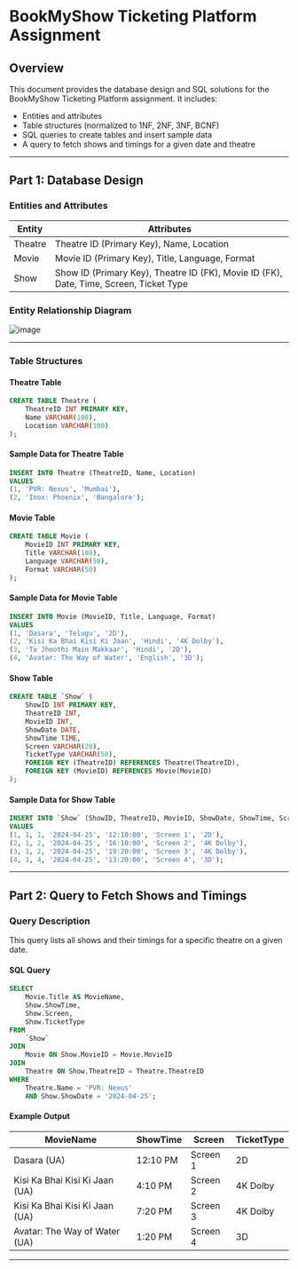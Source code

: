 # BookMyShow Ticketing Platform Assignment

## Overview

This document provides the database design and SQL solutions for the BookMyShow Ticketing Platform assignment. It includes:

- Entities and attributes
- Table structures (normalized to 1NF, 2NF, 3NF, BCNF)
- SQL queries to create tables and insert sample data
- A query to fetch shows and timings for a given date and theatre

---

## Part 1: Database Design

### Entities and Attributes

| Entity  | Attributes                                                                             |
| ------- | -------------------------------------------------------------------------------------- |
| Theatre | Theatre ID (Primary Key), Name, Location                                               |
| Movie   | Movie ID (Primary Key), Title, Language, Format                                        |
| Show    | Show ID (Primary Key), Theatre ID (FK), Movie ID (FK), Date, Time, Screen, Ticket Type |

### Entity Relationship Diagram
![image](https://github.com/user-attachments/assets/0d9c5230-93d8-4249-b188-16b8e0a0bf94)

---

### Table Structures

#### **Theatre Table**

```sql
CREATE TABLE Theatre (
    TheatreID INT PRIMARY KEY,
    Name VARCHAR(100),
    Location VARCHAR(100)
);
```

#### Sample Data for Theatre Table

```sql
INSERT INTO Theatre (TheatreID, Name, Location)
VALUES
(1, 'PVR: Nexus', 'Mumbai'),
(2, 'Inox: Phoenix', 'Bangalore');
```

#### **Movie Table**

```sql
CREATE TABLE Movie (
    MovieID INT PRIMARY KEY,
    Title VARCHAR(100),
    Language VARCHAR(50),
    Format VARCHAR(50)
);
```

#### Sample Data for Movie Table

```sql
INSERT INTO Movie (MovieID, Title, Language, Format)
VALUES
(1, 'Dasara', 'Telugu', '2D'),
(2, 'Kisi Ka Bhai Kisi Ki Jaan', 'Hindi', '4K Dolby'),
(3, 'Tu Jhoothi Main Makkaar', 'Hindi', '2D'),
(4, 'Avatar: The Way of Water', 'English', '3D');
```

#### **Show Table**

```sql
CREATE TABLE `Show` (
    ShowID INT PRIMARY KEY,
    TheatreID INT,
    MovieID INT,
    ShowDate DATE,
    ShowTime TIME,
    Screen VARCHAR(20),
    TicketType VARCHAR(50),
    FOREIGN KEY (TheatreID) REFERENCES Theatre(TheatreID),
    FOREIGN KEY (MovieID) REFERENCES Movie(MovieID)
);
```

#### Sample Data for Show Table

```sql
INSERT INTO `Show` (ShowID, TheatreID, MovieID, ShowDate, ShowTime, Screen, TicketType)
VALUES
(1, 1, 1, '2024-04-25', '12:10:00', 'Screen 1', '2D'),
(2, 1, 2, '2024-04-25', '16:10:00', 'Screen 2', '4K Dolby'),
(3, 1, 2, '2024-04-25', '19:20:00', 'Screen 3', '4K Dolby'),
(4, 1, 4, '2024-04-25', '13:20:00', 'Screen 4', '3D');
```

---

## Part 2: Query to Fetch Shows and Timings

### Query Description

This query lists all shows and their timings for a specific theatre on a given date.

#### SQL Query

```sql
SELECT
    Movie.Title AS MovieName,
    Show.ShowTime,
    Show.Screen,
    Show.TicketType
FROM
    `Show`
JOIN
    Movie ON Show.MovieID = Movie.MovieID
JOIN
    Theatre ON Show.TheatreID = Theatre.TheatreID
WHERE
    Theatre.Name = 'PVR: Nexus'
    AND Show.ShowDate = '2024-04-25';
```

#### Example Output

| MovieName                      | ShowTime | Screen   | TicketType |
| ------------------------------ | -------- | -------- | ---------- |
| Dasara (UA)                    | 12:10 PM | Screen 1 | 2D         |
| Kisi Ka Bhai Kisi Ki Jaan (UA) | 4:10 PM  | Screen 2 | 4K Dolby   |
| Kisi Ka Bhai Kisi Ki Jaan (UA) | 7:20 PM  | Screen 3 | 4K Dolby   |
| Avatar: The Way of Water (UA)  | 1:20 PM  | Screen 4 | 3D         |

---
